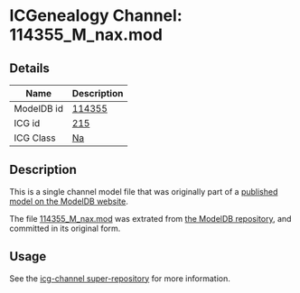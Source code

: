 # ICGenealogy Channel: 114355\_M\_nax.mod

## Details

Name | Description
---- | -----------
ModelDB id | [114355](http://senselab.med.yale.edu/ModelDB/ShowModel.cshtml?model=114355)
ICG id | [215](http://icg.neurotheory.ox.ac.uk/channels/2/215)
ICG Class | [Na](http://icg.neurotheory.ox.ac.uk/channels/2)

## Description

This is a single channel model file that was originally part of a [published model on the ModelDB website](http://senselab.med.yale.edu/mModelDB/ShowModel.cshtml?model=114355).

The file [114355\_M\_nax.mod](114355_M_nax.mod) was extrated from [the ModelDB repository](http://senselab.med.yale.edu/ModelDB/ShowModel.cshtml?model=114355), and committed in its original form.

## Usage

See the [icg-channel super-repository](https://github.com/icgenealogy/icg-channels) for more information.